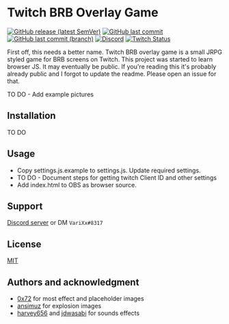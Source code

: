 #  Twitch BRB Overlay Game

[![GitHub release (latest SemVer)](https://img.shields.io/github/v/release/varixx/twitch-brb-overlay-game?sort=semver)](https://github.com/VariXx/twitch-brb-overlay-game/releases) [![GitHub last commit](https://img.shields.io/github/last-commit/varixx/twitch-brb-overlay-game)](https://github.com/VariXx/twitch-brb-overlay-game/commits/master) [![GitHub last commit (branch)](https://img.shields.io/github/last-commit/varixx/twitch-brb-overlay-game/develop?label=last%20commit%20%28develop%29)](https://github.com/VariXx/twitch-brb-overlay-game/commits/develop) [![Discord](https://img.shields.io/discord/90687557523771392?color=000000&label=%20&logo=discord)](https://discord.gg/QNppY7T) [![Twitch Status](https://img.shields.io/twitch/status/varixx?label=%20&logo=twitch)](https://twitch.tv/VariXx) 

First off, this needs a better name. Twitch BRB overlay game is a small JRPG styled game for BRB screens on Twitch. This project was started to learn browser JS. It may eventually be public. If you're reading this it's probably already public and I forgot to update the readme. Please open an issue for that. 

TO DO - Add example pictures 

## Installation

TO DO 

## Usage

- Copy settings.js.example to settings.js. Update required settings. 
- TO DO - Document steps for getting twitch Client ID and other settings
- Add index.html to OBS as browser source.

## Support

[Discord server](https://discord.gg/QNppY7T) or DM `VariXx#8317`

## License
[MIT](https://choosealicense.com/licenses/mit/)

## Authors and acknowledgment
- [0x72](https://0x72.itch.io/) for most effect and placeholder images 
- [ansimuz](https://ansimuz.itch.io/) for explosion images
- [harvey656](https://harvey656.itch.io/) and [jdwasabi](https://jdwasabi.itch.io) for sounds effects 

